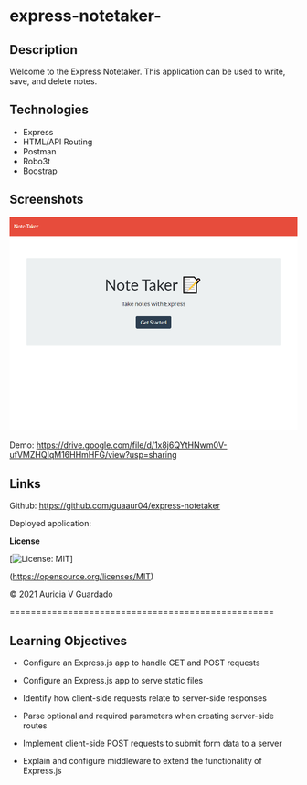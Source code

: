 # express-notetaker-

## Description
 Welcome to the Express Notetaker. This application can be used to write, save, and delete notes. 

## Technologies
* Express
* HTML/API Routing 
* Postman
* Robo3t
* Boostrap

## Screenshots 
![Notes](/public/images/note_taker.png) 

Demo: https://drive.google.com/file/d/1x8j6QYtHNwm0V-ufVMZHQIqM16HHmHFG/view?usp=sharing

## Links

Github: https://github.com/guaaur04/express-notetaker

Deployed application:

**License**

[![License: MIT](https://img.shields.io/badge/License-MIT-red.svg)]

(https://opensource.org/licenses/MIT)

© 2021 
Auricia V Guardado

==================================================

## Learning Objectives

* Configure an Express.js app to handle GET and POST requests

* Configure an Express.js app to serve static files

* Identify how client-side requests relate to server-side responses

* Parse optional and required parameters when creating server-side routes

* Implement client-side POST requests to submit form data to a server

* Explain and configure middleware to extend the functionality of Express.js
